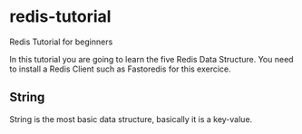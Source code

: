 # redis-tutorial
Redis Tutorial for beginners

In this tutorial you are going to learn the five Redis Data Structure.
You need to install a Redis Client such as Fastoredis for this exercice.

## String
String is the most basic data structure, basically it is a key-value.


